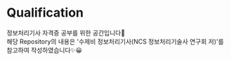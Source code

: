 # Qualification

정보처리기사 자격증 공부를 위한 공간입니다🥰  
해당 Repository의 내용은 '수제비 정보처리기사(NCS 정보처리기술사 연구회 저)'를 참고하여 작성하였습니다✨😀